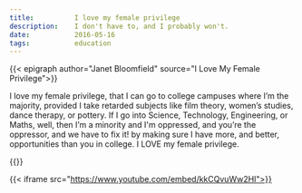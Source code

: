 ```yaml
---
title:          I love my female privilege
description:    I don't have to, and I probably won't.
date:           2016-05-16
tags:           education
---
```



{{< epigraph author="Janet Bloomfield" source="I Love My Female Privilege">}}

I love my female privilege, that I can go to college campuses where I’m the majority, provided I take retarded subjects like film theory, women’s studies, dance therapy, or pottery. If I go into Science, Technology, Engineering, or Maths, well, then I’m a minority and I'm oppressed, and you’re the oppressor, and we have to fix it! by making sure I have more, and better, opportunities than you in college. I LOVE my female privilege.

{{</epigraph>}}

{{< iframe src="https://www.youtube.com/embed/kkCQvuWw2HI">}}
